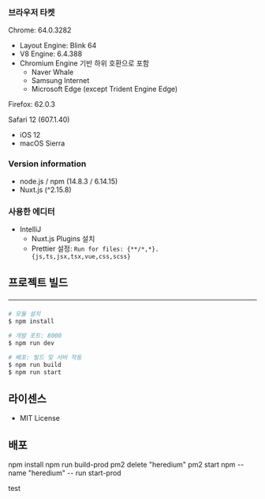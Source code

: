 ### 브라우저 타켓
Chrome: 64.0.3282
- Layout Engine: Blink 64
- V8 Engine: 6.4.388
- Chromium Engine 기반 하위 호환으로 포함
  - Naver Whale
  - Samsung Internet
  - Microsoft Edge (except Trident Engine Edge)

Firefox: 62.0.3

Safari 12 (607.1.40)
- iOS 12
- macOS Sierra

### Version information
- node.js / npm (14.8.3 / 6.14.15)
- Nuxt.js (^2.15.8)

### 사용한 에디터
- IntelliJ
  - Nuxt.js Plugins 설치
  - Prettier 설정: `Run for files: {**/*,*}.{js,ts,jsx,tsx,vue,css,scss}`

## 프로젝트 빌드 <hr>

```bash
# 모듈 설치
$ npm install

# 개발 포트: 8000
$ npm run dev

# 배포: 빌드 및 서버 작동
$ npm run build
$ npm run start
```

## 라이센스
- MIT License

## 배포
npm install
npm run build-prod
pm2 delete "heredium"
pm2 start npm --name "heredium" -- run start-prod

test
